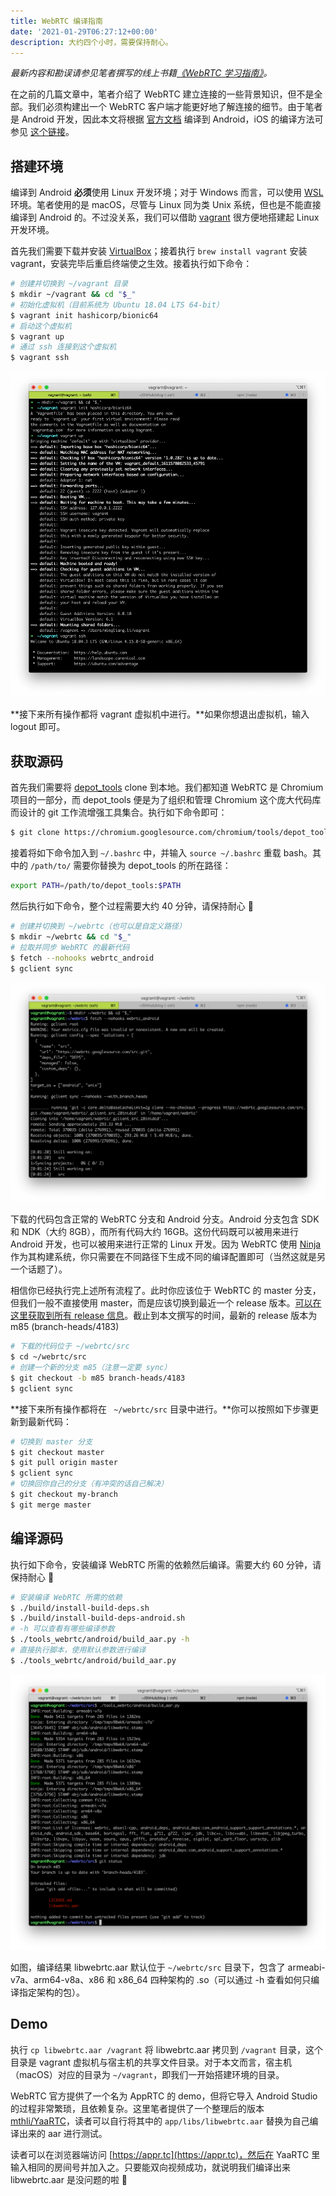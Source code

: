 ```yaml
---
title: WebRTC 编译指南
date: '2021-01-29T06:27:12+00:00'
description: 大约四个小时，需要保持耐心。
---
```


*最新内容和勘误请参见笔者撰写的线上书籍[《WebRTC 学习指南》](https://webrtc.mthli.com/)。*

在之前的几篇文章中，笔者介绍了 WebRTC 建立连接的一些背景知识，但不是全部。我们必须构建出一个 WebRTC 客户端才能更好地了解连接的细节。由于笔者是 Android 开发，因此本文将根据 [官方文档](https://webrtc.googlesource.com/src/+/refs/heads/master/docs/native-code/android/index.md) 编译到 Android，iOS 的编译方法可参见 [这个链接](https://webrtc.googlesource.com/src/+/refs/heads/master/docs/native-code/ios/index.md)。

## 搭建环境

编译到 Android **必须**使用 Linux 开发环境；对于 Windows 而言，可以使用 [WSL](https://docs.microsoft.com/zh-cn/windows/wsl/) 环境。笔者使用的是 macOS，尽管与 Linux 同为类 Unix 系统，但也是不能直接编译到 Android 的。不过没关系，我们可以借助 [vagrant](https://learn.hashicorp.com/tutorials/vagrant/getting-started-index?in=vagrant/getting-started) 很方便地搭建起 Linux 开发环境。

首先我们需要下载并安装 [VirtualBox](https://www.virtualbox.org/)；接着执行 `brew install vagrant` 安装 vagrant，安装完毕后重启终端使之生效。接着执行如下命令：

```bash
# 创建并切换到 ~/vagrant 目录
$ mkdir ~/vagrant && cd "$_"
# 初始化虚拟机（目前系统为 Ubuntu 18.04 LTS 64-bit）
$ vagrant init hashicorp/bionic64
# 启动这个虚拟机
$ vagrant up
# 通过 ssh 连接到这个虚拟机
$ vagrant ssh
```

![vagrant 命令行操作示例](./vagrant.png)

**接下来所有操作都将 vagrant 虚拟机中进行。**如果你想退出虚拟机，输入 logout 即可。

## 获取源码

首先我们需要将 [depot_tools](https://commondatastorage.googleapis.com/chrome-infra-docs/flat/depot_tools/docs/html/depot_tools_tutorial.html#_setting_up) clone 到本地。我们都知道 WebRTC 是 Chromium 项目的一部分，而 depot_tools 便是为了组织和管理 Chromium 这个庞大代码库而设计的 git 工作流增强工具集合。执行如下命令即可：

```bash
$ git clone https://chromium.googlesource.com/chromium/tools/depot_tools.git
```

接着将如下命令加入到 `~/.bashrc` 中，并输入 `source ~/.bashrc` 重载 bash。其中的 `/path/to/` 需要你替换为 depot_tools 的所在路径：

```bash
export PATH=/path/to/depot_tools:$PATH
```

然后执行如下命令，整个过程需要大约 40 分钟，请保持耐心 🙏

```bash
# 创建并切换到 ~/webrtc（也可以是自定义路径）
$ mkdir ~/webrtc && cd "$_"
# 拉取并同步 WebRTC 的最新代码
$ fetch --nohooks webrtc_android
$ gclient sync
```

![fetch --nohooks webrtc_android](./fetch.png)

下载的代码包含正常的 WebRTC 分支和 Android 分支。Android 分支包含 SDK 和 NDK（大约 8GB），而所有代码大约 16GB。这份代码既可以被用来进行 Android 开发，也可以被用来进行正常的 Linux 开发。因为 WebRTC 使用 [Ninja](https://ninja-build.org/) 作为其构建系统，你只需要在不同路径下生成不同的编译配置即可（当然这就是另一个话题了）。

相信你已经执行完上述所有流程了。此时你应该位于 WebRTC 的 master 分支，但我们一般不直接使用 master，而是应该切换到最近一个 release 版本。[可以在这里获取到所有 release 信息](https://webrtc.github.io/webrtc-org/release-notes/)。截止到本文撰写的时间，最新的 release 版本为 m85 (branch-heads/4183)

```bash
# 下载的代码位于 ~/webrtc/src
$ cd ~/webrtc/src
# 创建一个新的分支 m85（注意一定要 sync）
$ git checkout -b m85 branch-heads/4183
$ gclient sync
```

**接下来所有操作都将在 ` ~/webrtc/src` 目录中进行。**你可以按照如下步骤更新到最新代码：

```bash
# 切换到 master 分支
$ git checkout master
$ git pull origin master
$ gclient sync
# 切换回你自己的分支（有冲突的话自己解决）
$ git checkout my-branch
$ git merge master
```

## 编译源码

执行如下命令，安装编译 WebRTC 所需的依赖然后编译。需要大约 60 分钟，请保持耐心 🙏

```bash
# 安装编译 WebRTC 所需的依赖
$ ./build/install-build-deps.sh
$ ./build/install-build-deps-android.sh
# -h 可以查看有哪些编译参数
$ ./tools_webrtc/android/build_aar.py -h
# 直接执行脚本，使用默认参数进行编译
$ ./tools_webrtc/android/build_aar.py
```

![./tools_webrtc/android/build_aar.py](./build.png)

如图，编译结果 libwebrtc.aar 默认位于 `~/webrtc/src` 目录下，包含了 armeabi-v7a、arm64-v8a、x86 和 x86_64 四种架构的 .so（可以通过 -h 查看如何只编译指定架构的包）。

## Demo

执行 `cp libwebrtc.aar /vagrant` 将 libwebrtc.aar 拷贝到 `/vagrant` 目录，这个目录是 vagrant 虚拟机与宿主机的共享文件目录。对于本文而言，宿主机（macOS）对应的目录为 `~/vagrant`，即我们一开始搭建环境的目录。

WebRTC 官方提供了一个名为 AppRTC 的 demo，但将它导入 Android Studio 的过程非常繁琐，且依赖复杂。这里笔者提供了一个整理后的版本 [mthli/YaaRTC](https://github.com/mthli/YaaRTC)，读者可以自行将其中的 `app/libs/libwebrtc.aar` 替换为自己编译出来的 aar 进行测试。

读者可以在浏览器端访问 [https://appr.tc](https://appr.tc)，然后在 YaaRTC 里输入相同的房间号并加入之。只要能双向视频成功，就说明我们编译出来 libwebrtc.aar 是没问题的啦 🍻
